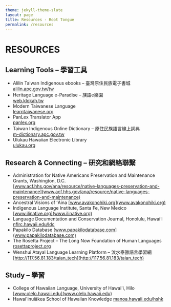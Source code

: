 ```yaml
---
theme: jekyll-theme-slate
layout: page
title: Resources - Root Tongue
permalink: /resources
---
```

# RESOURCES

## Learning Tools – 學習工具

- Alilin Taiwan Indigenous ebooks – 臺灣原住民族電子書城  
[alilin.apc.gov.tw/tw](alilin.apc.gov.tw/tw)
- Heritage Language e-Paradise – 族語e樂園  
[web.klokah.tw](web.klokah.tw)
- Modern Taiwanese Language  
[learntaiwanese.org](learntaiwanese.org)
- PanLex Translator App  
[panlex.org](panlex.org)
- Taiwan Indigenous Online Dictionary – 原住民族語言線上詞典  
[m-dictionary.apc.gov.tw](m-dictionary.apc.gov.tw)
- Ulukau Hawaiian Electronic Library  
[ulukau.org](ulukau.org)

## Research & Connecting – 研究和網絡聯繫

- Administration for Native Americans Preservation and Maintenance Grants, Washington, D.C.  
[www.acf.hhs.gov/ana/resource/native-languages-preservation-and-maintenance](www.acf.hhs.gov/ana/resource/native-languages-preservation-and-maintenance)
- Ancestral Visions of ʻĀina
[www.avakonohiki.org](www.avakonohiki.org)
- Indigenous Language Institute, Santa Fe, New Mexico
[www.ilinative.org](www.ilinative.org)
- Language Documentation and Conservation Journal, Honolulu, Hawai‘i
[nflrc.hawaii.edu/ldc](nflrc.hawaii.edu/ldc)
- Papakilo Database
[www.papakilodatabase.com](www.papakilodatabase.com)
- The Rosetta Project – The Long Now Foundation of Human Languages
[rosettaproject.org](rosettaproject.org)
- Wenshui Atayal Language Learning Platform – 汶水泰雅語言學習網
[http://117.56.81.183/taian_tech](http://117.56.81.183/taian_tech)

## Study – 學習

- College of Hawaiian Language, University of Hawai'i, Hilo
[www.olelo.hawaii.edu](www.olelo.hawaii.edu)
- Hawai'inuiākea School of Hawaiian Knowledge
[manoa.hawaii.edu/hshk](manoa.hawaii.edu/hshk)

